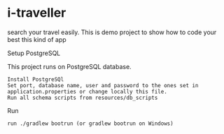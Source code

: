 # i-traveller
search your travel easily.
This is demo project to show how to code your best this kind of app

Setup
PostgreSQL

This project runs on PostgreSQL database.

    Install PostgreSQl
    Set port, database name, user and password to the ones set in application.properties or change locally this file.
    Run all schema scripts from resources/db_scripts

Run

    run ./gradlew bootrun (or gradlew bootrun on Windows)


